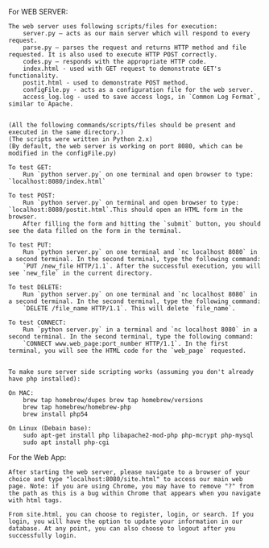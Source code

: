 For WEB SERVER:
	
	The web server uses following scripts/files for execution:
		server.py – acts as our main server which will respond to every request.
		parse.py – parses the request and returns HTTP method and file requested. It is also used to execute HTTP POST correctly.
		codes.py – responds with the appropriate HTTP code. 
		index.html - used with GET request to demonstrate GET's functionality.
		postit.html - used to demonstrate POST method.
		configFile.py - acts as a configuration file for the web server.
		access_log.log - used to save access logs, in `Common Log Format`, similar to Apache.
		
	
	(All the following commands/scripts/files should be present and executed in the same directory.)
	(The scripts were written in Python 2.x)
	(By default, the web server is working on port 8080, which can be modified in the configFile.py)
	
	To test GET: 
		Run `python server.py` on one terminal and open browser to type: `localhost:8080/index.html`
	
	To test POST:
		Run `python server.py` on terminal and open browser to type: `localhost:8080/postit.html`.This should open an HTML form in the browser. 
		After filling the form and hitting the `submit` button, you should see the data filled on the form in the terminal.
	
	To test PUT:
		Run `python server.py` on one terminal and `nc localhost 8080` in a second terminal. In the second terminal, type the following command:
		`PUT /new_file HTTP/1.1`. After the successful execution, you will see `new_file` in the current directory.
	
	To test DELETE: 
		Run `python server.py` on one terminal and `nc localhost 8080` in a second terminal. In the second terminal, type the following command:
		`DELETE /file_name HTTP/1.1`. This will delete `file_name`.
		
	To test CONNECT:
		Run `python server.py` in a terminal and `nc localhost 8080` in a second terminal. In the second terminal, type the following command:
		`CONNECT www.web_page:port_number HTTP/1.1`. In the first terminal, you will see the HTML code for the `web_page` requested.
	
	
	To make sure server side scripting works (assuming you don't already have php installed): 
	
	On MAC: 
		brew tap homebrew/dupes brew tap homebrew/versions
		brew tap homebrew/homebrew-php
		brew install php54
	
	On Linux (Debain base):
		sudo apt-get install php libapache2-mod-php php-mcrypt php-mysql
		sudo apt install php-cgi

For the Web App:
	
	After starting the web server, please navigate to a browser of your choice and type "localhost:8080/site.html" to access our main web page. Note: if you are using Chrome, you may have to remove "?" from the path as this is a bug within Chrome that appears when you navigate with html tags.
	
	From site.html, you can choose to register, login, or search. If you login, you will have the option to update your information in our database. At any point, you can also choose to logout after you successfully login.

